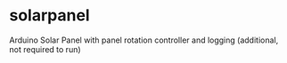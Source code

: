 # solarpanel
Arduino Solar Panel with panel rotation controller and logging (additional, not required to run)
